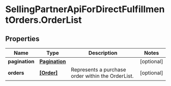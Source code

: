 # SellingPartnerApiForDirectFulfillmentOrders.OrderList

## Properties

Name | Type | Description | Notes
------------ | ------------- | ------------- | -------------
**pagination** | [**Pagination**](Pagination.md) |  | [optional] 
**orders** | [**[Order]**](Order.md) | Represents a purchase order within the OrderList. | [optional] 


